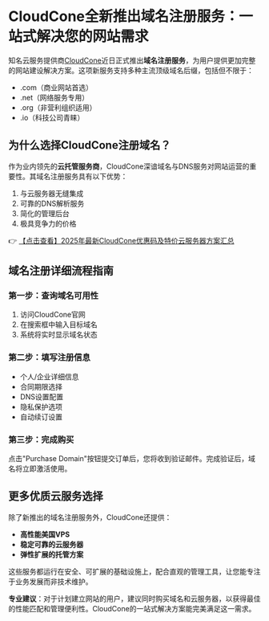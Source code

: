 # CloudCone全新推出域名注册服务：一站式解决您的网站需求

知名云服务提供商[CloudCone](https://bit.ly/Cloudcone)近日正式推出**域名注册服务**，为用户提供更加完整的网站建设解决方案。这项新服务支持多种主流顶级域名后缀，包括但不限于：

- .com（商业网站首选）
- .net（网络服务专用）
- .org（非营利组织适用）
- .io（科技公司青睐）

## 为什么选择CloudCone注册域名？

作为业内领先的**云托管服务商**，CloudCone深谙域名与DNS服务对网站运营的重要性。其域名注册服务具有以下优势：

1. 与云服务器无缝集成
2. 可靠的DNS解析服务
3. 简化的管理后台
4. 极具竞争力的价格

👉 [【点击查看】2025年最新CloudCone优惠码及特价云服务器方案汇总](https://bit.ly/Cloudcone)

## 域名注册详细流程指南

### 第一步：查询域名可用性
1. 访问CloudCone官网
2. 在搜索框中输入目标域名
3. 系统将实时显示域名状态

### 第二步：填写注册信息
- 个人/企业详细信息
- 合同期限选择
- DNS设置配置
- 隐私保护选项
- 自动续订设置

### 第三步：完成购买
点击"Purchase Domain"按钮提交订单后，您将收到验证邮件。完成验证后，域名将立即激活使用。

## 更多优质云服务选择

除了新推出的域名注册服务外，CloudCone还提供：

- **高性能美国VPS**
- **稳定可靠的云服务器**
- **弹性扩展的托管方案**

这些服务都运行在安全、可扩展的基础设施上，配合直观的管理工具，让您能专注于业务发展而非技术维护。

**专业建议**：对于计划建立网站的用户，建议同时购买域名和云服务器，以获得最佳的性能匹配和管理便利性。CloudCone的一站式解决方案能完美满足这一需求。